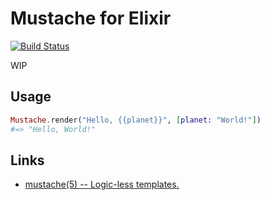 # Mustache for Elixir

[![Build Status](https://travis-ci.org/mururu/elixir-mustache.png?branch=master)](https://travis-ci.org/mururu/elixir-mustache)

WIP

## Usage

```elixir
Mustache.render("Hello, {{planet}}", [planet: "World!"])
#=> "Hello, World!"
```

## Links

* [mustache(5) -- Logic-less templates.](http://mustache.github.io/mustache.5.html)
